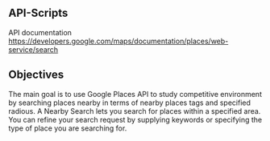 ## API-Scripts

API documentation https://developers.google.com/maps/documentation/places/web-service/search

## Objectives

The main goal is to use Google Places API to study competitive environment by searching places nearby in terms of nearby places tags and specified radious.
A Nearby Search lets you search for places within a specified area. You can refine your search request by supplying keywords or specifying the type of place you are searching for.
